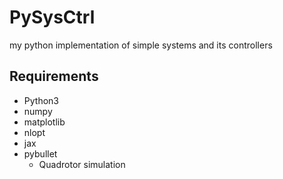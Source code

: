 # PySysCtrl

my python implementation of simple systems and its controllers

## Requirements

- Python3
- numpy
- matplotlib
- nlopt
- jax
- pybullet
  - Quadrotor simulation
